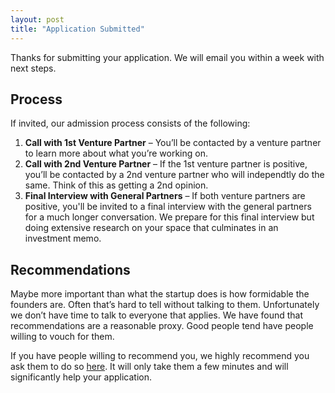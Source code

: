 ```yaml
---
layout: post 
title: "Application Submitted"
---
```


Thanks for submitting your application. We will email you within a week with next steps. 

## Process

If invited, our admission process consists of the following:

1. **Call with 1st Venture Partner** – You’ll be contacted by a venture partner to learn more about what you’re working on.
2. **Call with 2nd Venture Partner** – If the 1st venture partner is positive, you’ll be contacted by a 2nd venture partner who will independtly do the same. Think of this as getting a 2nd opinion.
3. **Final Interview with General Partners** – If both venture partners are positive, you'll be invited to a final interview with the general partners for a much longer conversation. We prepare for this final interview but doing extensive research on your space that culminates in an investment memo.

## Recommendations

Maybe more important than what the startup does is how formidable the founders are. Often that’s hard to tell without talking to them. Unfortunately we don’t have time to talk to everyone that applies. We have found that recommendations are a reasonable proxy. Good people tend have people willing to vouch for them. 

If you have people willing to recommend you, we highly recommend you ask them to do so [here]({{site.url}}/recommend). It will only take them a few minutes and will significantly help your application.

